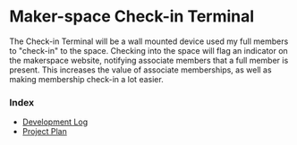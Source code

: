 # Maker-space Check-in Terminal

The Check-in Terminal will be a wall mounted device used my full members to "check-in" to the space. Checking into the space will flag an indicator on the makerspace website, notifying associate members that a full member is present. This increases the value of associate memberships, as well as making membership check-in a lot easier.

### Index
- [Development Log](docs/devlog-of.md)
- [Project Plan](docs/plan.md)